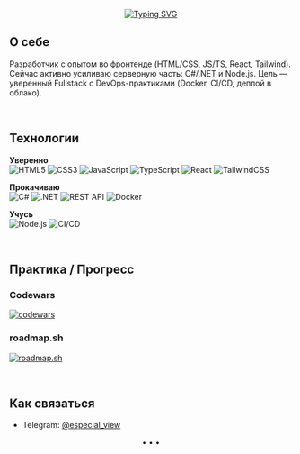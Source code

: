 <!-- Profile README for GitHub user: AkToHuyC -->
<!-- Feel free to remove comments once настроишь всё под себя -->

<!-- ===== Header ===== -->
<p align="center">
<a href=""><img src="https://readme-typing-svg.demolab.com?font=Fira+Code&duration=2000&pause=20&color=2990BE&width=435&lines=Hello+everyone;Fullstack+Developer" alt="Typing SVG" /></a>
</p>

<!-- ===== About ===== -->
## О себе
Разработчик с опытом во фронтенде (HTML/CSS, JS/TS, React, Tailwind). Сейчас активно усиливаю серверную часть: C#/.NET и Node.js. Цель — уверенный Fullstack с DevOps-практиками (Docker, CI/CD, деплой в облако).

<br/>

<!-- ===== Tech Stack ===== -->
## Технологии

**Уверенно**  
![HTML5](https://img.shields.io/badge/HTML5-E34F26?logo=html5&logoColor=white)
![CSS3](https://img.shields.io/badge/CSS3-1572B6?logo=css3&logoColor=white)
![JavaScript](https://img.shields.io/badge/JavaScript-F7DF1E?logo=javascript&logoColor=black)
![TypeScript](https://img.shields.io/badge/TypeScript-3178C6?logo=typescript&logoColor=white)
![React](https://img.shields.io/badge/React-20232A?logo=react&logoColor=61DAFB)
![TailwindCSS](https://img.shields.io/badge/TailwindCSS-38B2AC?logo=tailwindcss&logoColor=white)

**Прокачиваю**  
![C#](https://img.shields.io/badge/C%23-239120?logo=csharp&logoColor=white)
![.NET](https://img.shields.io/badge/.NET-512BD4?logo=dotnet&logoColor=white)
![REST API](https://img.shields.io/badge/REST-02569B?logo=azurefunctions&logoColor=white)
![Docker](https://img.shields.io/badge/Docker-2496ED?logo=docker&logoColor=white)

**Учусь**  
![Node.js](https://img.shields.io/badge/Node.js-339933?logo=nodedotjs&logoColor=white)
![CI/CD](https://img.shields.io/badge/CI%2FCD-000000?logo=githubactions&logoColor=white)

<br/>

<!-- ===== Practice / Progress ===== -->
## Практика / Прогресс

### Codewars
[![codewars](https://www.codewars.com/users/AkToHuyC/badges/large)](https://www.codewars.com/users/AkToHuyC)

### roadmap.sh
[![roadmap.sh](https://roadmap.sh/card/wide/65d8952466cd6d03d2da188c?variant=dark&roadmaps=typescript%2Creact%2Cbackend%2Cfrontend)](https://roadmap.sh)

<br/>

<!-- ===== Contact ===== -->
## Как связаться
- Telegram: [@especial_view](https://t.me/especial_view)

<p align="center">• • •</p>

